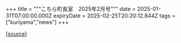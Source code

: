 +++
title = """こちら町長室　2025年2月号"""
date = 2025-01-31T07:00:00.000Z
expiryDate = 2025-02-25T20:20:12.844Z
tags = ["kuriyama","news"]
+++


[[source]](https://www.town.kuriyama.hokkaido.jp/site/mayor/30275.html)
